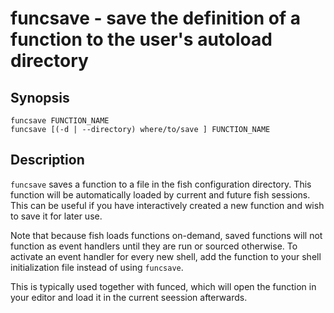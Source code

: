 # funcsave - save the definition of a function to the user's autoload directory

## Synopsis

```
funcsave FUNCTION_NAME
funcsave [(-d | --directory) where/to/save ] FUNCTION_NAME
```

## Description

`funcsave` saves a function to a file in the fish configuration directory. This function will be automatically loaded by current and future fish sessions. This can be useful if you have interactively created a new function and wish to save it for later use.

Note that because fish loads functions on-demand, saved functions will not function as event handlers until they are run or sourced otherwise. To activate an event handler for every new shell, add the function to your shell initialization file instead of using `funcsave`.

This is typically used together with funced, which will open the function in your editor and load it in the current seession afterwards.
